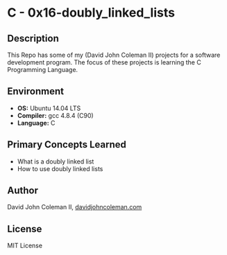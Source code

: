 # C - 0x16-doubly_linked_lists

## Description

This Repo has some of my (David John Coleman II) projects for a software development program.
The focus of these projects is learning the C Programming Language.

## Environment

* __OS:__ Ubuntu 14.04 LTS
* __Compiler:__ gcc 4.8.4 (C90)
* __Language:__ C

## Primary Concepts Learned

* What is a doubly linked list
* How to use doubly linked lists

## Author

David John Coleman II, [davidjohncoleman.com](http://www.davidjohncoleman.com/)

## License

MIT License
